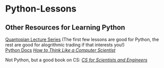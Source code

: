 # Python-Lessons
## Other Resources for Learning Python
[Quantopian Lecture Series](https://www.quantopian.com/lectures#Introduction-to-Python) (The first few lessons are good for Python, the rest are good for alogrithmic trading if that interests you!)  
[Python Docs](https://docs.python.org/3/)
[<em>How to Think Like a Computer Scientist</em>](http://www.greenteapress.com/thinkpython/thinkCSpy.pdf)

Not Python, but a good book on CS:
[<em>CS for Scientists and Engineers</em>](https://www.cs.hmc.edu/twiki/pub/CS5/WebHome/cs5book.pdf)
